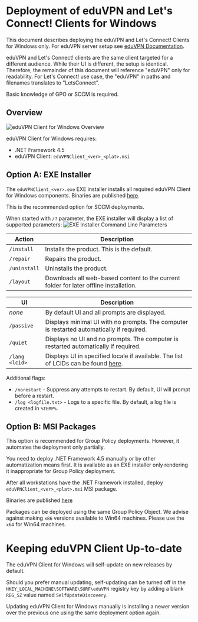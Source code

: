 # Deployment of eduVPN and Let's Connect! Clients for Windows


This document describes deploying the eduVPN and Let's Connect! Clients for Windows only. For eduVPN server setup see [eduVPN Documentation](https://github.com/eduvpn/documentation).

eduVPN and Let's Connect! clients are the same client targeted for a different audience. While their UI is different, the setup is identical. Therefore, the remainder of this document will reference "eduVPN" only for readability. For Let's Connect! use case, the "eduVPN" in paths and filenames translates to "LetsConnect".

Basic knowledge of GPO or SCCM is required.


## Overview

![eduVPN Client for Windows Overview](Deployment/overview.svg "eduVPN Client for Windows Overview")

eduVPN Client for Windows requires:
- .NET Framework 4.5
- eduVPN Client: `eduVPNClient_<ver>_<plat>.msi`


## Option A: EXE Installer

The `eduVPNClient_<ver>.exe` EXE installer installs all required eduVPN Client for Windows components. Binaries are published [here](https://github.com/Amebis/eduVPN/releases).

This is the recommended option for SCCM deployments.

When started with `/?` parameter, the EXE installer will display a list of supported parameters:
![EXE Installer Command Line Parameters](Deployment/exe_installer.png "EXE Installer Command Line Parameters")

Action       | Description
-------------|------------------------------------
`/install`   | Installs the product. This is the default.
`/repair`    | Repairs the product.
`/uninstall` | Uninstalls the product.
`/layout`    | Downloads all web-based content to the current folder for later offline installation.

UI             | Description
---------------|---------------
_none_         | By default UI and all prompts are displayed.
`/passive`     | Displays minimal UI with no prompts. The computer is restarted automatically if required.
`/quiet`       | Displays no UI and no prompts. The computer is restarted automatically if required.
`/lang <lcid>` | Displays UI in specified locale if available. The list of LCIDs can be found [here](https://msdn.microsoft.com/en-us/library/cc767443.aspx).

Additional flags:
- `/norestart` - Suppress any attempts to restart. By default, UI will prompt before a restart.
- `/log <logfile.txt>` - Logs to a specific file. By default, a log file is created in `%TEMP%`.


## Option B: MSI Packages

This option is recommended for Group Policy deployments. However, it automates the deployment only partially.

You need to deploy .NET Framework 4.5 manually or by other automatization means first. It is available as an EXE installer only rendering it inappropriate for Group Policy deployment.

After all workstations have the .NET Framework installed, deploy `eduVPNClient_<ver>_<plat>.msi` MSI package.

Binaries are published [here](https://github.com/Amebis/eduVPN/releases)

Packages can be deployed using the same Group Policy Object. We advise against making `x86` versions available to Win64 machines. Please use the `x64` for Win64 machines.


# Keeping eduVPN Client Up-to-date

The eduVPN Client for Windows will self-update on new releases by default.

Should you prefer manual updating, self-updating can be turned off in the `HKEY_LOCAL_MACHINE\SOFTWARE\SURF\eduVPN` registry key by adding a blank `REG_SZ` value named `SelfUpdateDiscovery`.

Updating eduVPN Client for Windows manually is installing a newer version over the previous one using the same deployment option again.
